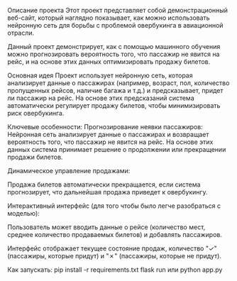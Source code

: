 Описание проекта
Этот проект представляет собой демонстрационный веб-сайт, который наглядно показывает, как можно использовать нейронную сеть для борьбы с проблемой овербукинга в авиационной отрасли.

Данный проект демонстрирует, как с помощью машинного обучения можно прогнозировать вероятность того, что пассажир не явится на рейс, и на основе этих данных оптимизировать продажу билетов.

Основная идея
Проект использует нейронную сеть, которая анализирует данные о пассажирах (например, возраст, пол, количество пропущенных рейсов, наличие багажа и т.д.) и предсказывает, придет ли пассажир на рейс. На основе этих предсказаний система автоматически регулирует продажу билетов, чтобы минимизировать риск овербукинга.

Ключевые особенности:
Прогнозирование неявки пассажиров: Нейронная сеть анализирует данные о пассажирах и возвращает вероятность того, что пассажир не явится на рейс. На основе этих данных система принимает решение о продолжении или прекращении продажи билетов.

Динамическое управление продажами:

Продажа билетов автоматически прекращается, если система прогнозирует, что дальнейшая продажа приведет к овербукингу.

Интерактивный интерфейс (для того чтобы было легче разобраться с моделью):

Пользователь может вводить данные о рейсе (количество мест, среднее количество продаваемых билетов) и добавлять пассажиров.

Интерфейс отображает текущее состояние продаж, количество "✓" (пассажиры, которые придут) и "✗" (пассажиры, которые не придут).

Как запускать:
pip install -r requirements.txt
flask run или python app.py

